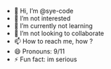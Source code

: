 - 👋 Hi, I’m @sye-code
- 👀 I’m not interested 
- 🌱 I’m currently not learning 
- 💞️ I’m not looking to collaborate
- 📫 How to reach me, how ?
- 😄 Pronouns: 9/11
- ⚡ Fun fact: im serious

<!---
sye-code/sye-code is a ✨ special ✨ repository because its `README.md` (this file) appears on your GitHub profile.
You can click the Preview link to take a look at your changes.
--->
